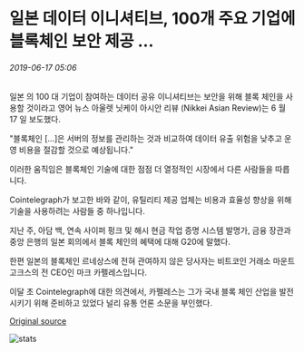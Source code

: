 # 일본 데이터 이니셔티브, 100개 주요 기업에 블록체인 보안 제공 ...

###### 2019-06-17 05:06

일본 의 100 대 기업이 참여하는 데이터 공유 이니셔티브는 보안을 위해 블록 체인을 사용할 것이라고 영어 뉴스 아울렛 닛케이 아시안 리뷰 (Nikkei Asian Review)는 6 월 17 일 보도했다.

"블록체인 \[...\]은 서버의 정보를 관리하는 것과 비교하여 데이터 유출 위험을 낮추고 운영 비용을 절감할 것으로 예상됩니다."

이러한 움직임은 블록체인 기술에 대한 점점 더 열정적인 시장에서 다른 사람들을 따릅니다.

Cointelegraph가 보고한 바와 같이, 유틸리티 제공 업체는 비용과 효율성 향상을 위해 기술을 사용하려는 사람들 중 하나입니다.

지난 주, 아담 백, 연속 사이퍼 펑크 및 해시 현금 작업 증명 시스템 발명가, 금융 장관과 중앙 은행의 일본 회의에서 블록 체인의 혜택에 대해 G20에 말했다.

한편 일본의 블록체인 르네상스에 전혀 관여하지 않은 당사자는 비트코인 거래소 마운트 고크스의 전 CEO인 마크 카펠레스입니다.

이달 초 Cointelegraph에 대한 의견에서, 카펠레스는 그가 국내 블록 체인 산업을 발전시키기 위해 준비하고 있었다 널리 유통 언론 소문을 부인했다.

[Original source](https://cointelegraph.com/news/japan-data-initiative-brings-blockchain-security-to-100-major-businesses)

![stats](https://c.statcounter.com/11760860/0/a89fa40b/1/ "stats")